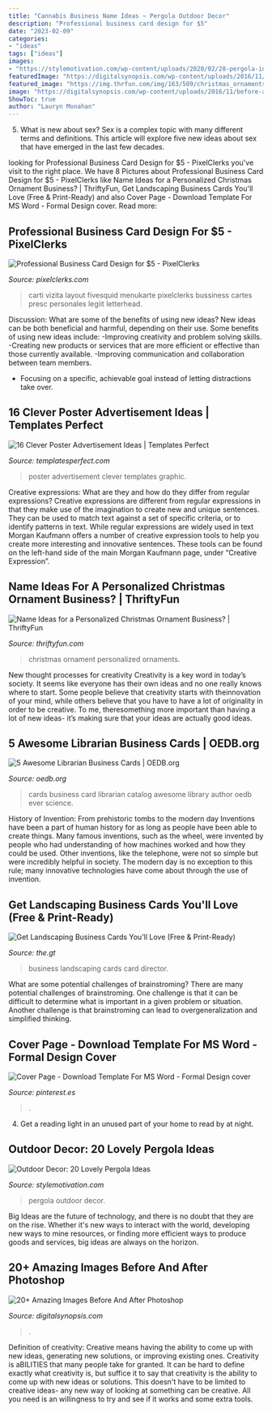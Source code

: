```yaml
---
title: "Cannabis Business Name Ideas ~ Pergola Outdoor Decor"
description: "Professional business card design for $5"
date: "2023-02-09"
categories:
- "ideas"
tags: ["ideas"]
images:
- "https://stylemotivation.com/wp-content/uploads/2020/02/28-pergola-ideas-homebnc.jpg"
featuredImage: "https://digitalsynopsis.com/wp-content/uploads/2016/11/before-and-after-photoshop-images-9.jpg"
featured_image: "https://img.thrfun.com/img/163/509/christmas_ornaments_x4.jpg"
image: "https://digitalsynopsis.com/wp-content/uploads/2016/11/before-and-after-photoshop-images-9.jpg"
ShowToc: true
author: "Lauryn Monahan"
---
```



5. What is new about sex?
Sex is a complex topic with many different terms and definitions. This article will explore five new ideas about sex that have emerged in the last few decades.

	

		
looking for Professional Business Card Design for $5 - PixelClerks you've visit to the right place. We have 8 Pictures about Professional Business Card Design for $5 - PixelClerks like Name Ideas for a Personalized Christmas Ornament Business? | ThriftyFun, Get Landscaping Business Cards You&#039;ll Love (Free &amp; Print-Ready) and also Cover Page - Download Template For MS Word - Formal Design cover. Read more:
		
    
## Professional Business Card Design For $5 - PixelClerks

<img loading=lazy src="https://pixelclerks.com/pics/000/748/061/a5abf1eec55083053ee6710f79f7b4ce.jpg" onerror="this.onerror=null;this.src='https://tse2.mm.bing.net/th?id=OIP.pavx7sVQgwU-5nEPefe0zgHaFj&amp;pid=15.1';" alt="Professional Business Card Design for $5 - PixelClerks">

_Source: pixelclerks.com_

>carti vizita layout fivesquid menukarte pixelclerks bussiness cartes presc personales legiit letterhead. 

	

Discussion: What are some of the benefits of using new ideas?
New ideas can be both beneficial and harmful, depending on their use. Some benefits of using new ideas include: 
-Improving creativity and problem solving skills.
-Creating new products or services that are more efficient or effective than those currently available.
-Improving communication and collaboration between team members. 
- Focusing on a specific, achievable goal instead of letting distractions take over.

    
## 16 Clever Poster Advertisement Ideas | Templates Perfect

<img loading=lazy src="http://www.templatesperfect.com/wp-content/uploads/2013/11/poster-advertisement-111.jpg" onerror="this.onerror=null;this.src='https://tse1.mm.bing.net/th?id=OIP.anL15aLbFewZDuAoV2_MUQHaLH&amp;pid=15.1';" alt="16 Clever Poster Advertisement Ideas | Templates Perfect">

_Source: templatesperfect.com_

>poster advertisement clever templates graphic. 

	

Creative expressions: What are they and how do they differ from regular expressions?
Creative expressions are different from regular expressions in that they make use of the imagination to create new and unique sentences. They can be used to match text against a set of specific criteria, or to identify patterns in text.
While regular expressions are widely used in text Morgan Kaufmann offers a number of creative expression tools to help you create more interesting and innovative sentences. These tools can be found on the left-hand side of the main Morgan Kaufmann page, under “Creative Expression”.

    
## Name Ideas For A Personalized Christmas Ornament Business? | ThriftyFun

<img loading=lazy src="https://img.thrfun.com/img/163/509/christmas_ornaments_x4.jpg" onerror="this.onerror=null;this.src='https://tse2.mm.bing.net/th?id=OIP.s7p-hgvZ-ngpUn8hTmVjBwHaGE&amp;pid=15.1';" alt="Name Ideas for a Personalized Christmas Ornament Business? | ThriftyFun">

_Source: thriftyfun.com_

>christmas ornament personalized ornaments. 

	

New thought processes for creativity
Creativity is a key word in today’s society. It seems like everyone has their own ideas and no one really knows where to start. Some people believe that creativity starts with theinnovation of your mind, while others believe that you have to have a lot of originality in order to be creative. To me, theresomething more important than having a lot of new ideas- it’s making sure that your ideas are actually good ideas.

    
## 5 Awesome Librarian Business Cards | OEDB.org

<img loading=lazy src="http://oedb.org/wp-content/uploads/2013/06/card_catalog_biz_cards.jpg" onerror="this.onerror=null;this.src='https://tse4.mm.bing.net/th?id=OIP.Tm0E4jE71TLavqfZO6FGtAHaJ6&amp;pid=15.1';" alt="5 Awesome Librarian Business Cards | OEDB.org">

_Source: oedb.org_

>cards business card librarian catalog awesome library author oedb ever science. 

	

History of Invention: From prehistoric tombs to the modern day
Inventions have been a part of human history for as long as people have been able to create things. Many famous inventions, such as the wheel, were invented by people who had understanding of how machines worked and how they could be used. Other inventions, like the telephone, were not so simple but were incredibly helpful in society. The modern day is no exception to this rule; many innovative technologies have come about through the use of invention.

    
## Get Landscaping Business Cards You&#039;ll Love (Free &amp; Print-Ready)

<img loading=lazy src="https://the.gt/wp-content/uploads/2019/06/landscaping-business-cards-11.jpg" onerror="this.onerror=null;this.src='https://tse1.mm.bing.net/th?id=OIP.EZ4z6uifB2aefNy7HBSa2AHaE7&amp;pid=15.1';" alt="Get Landscaping Business Cards You&#039;ll Love (Free &amp; Print-Ready)">

_Source: the.gt_

>business landscaping cards card director. 

	

What are some potential challenges of brainstroming?
There are many potential challenges of brainstroming. One challenge is that it can be difficult to determine what is important in a given problem or situation. Another challenge is that brainstroming can lead to overgeneralization and simplified thinking.

    
## Cover Page - Download Template For MS Word - Formal Design Cover

<img loading=lazy src="https://i.pinimg.com/736x/e4/d7/37/e4d7377139692c8799f9b574efd639f8.jpg" onerror="this.onerror=null;this.src='https://tse2.mm.bing.net/th?id=OIP.kIr74m8RQypQrjblyT_uKwHaKg&amp;pid=15.1';" alt="Cover Page - Download Template For MS Word - Formal Design cover">

_Source: pinterest.es_

>. 

	

4. Get a reading light in an unused part of your home to read by at night.

    
## Outdoor Decor: 20 Lovely Pergola Ideas

<img loading=lazy src="https://stylemotivation.com/wp-content/uploads/2020/02/28-pergola-ideas-homebnc.jpg" onerror="this.onerror=null;this.src='https://tse3.mm.bing.net/th?id=OIP.DBMP2SBO6nAo3XWTxbFdlgHaLH&amp;pid=15.1';" alt="Outdoor Decor: 20 Lovely Pergola Ideas">

_Source: stylemotivation.com_

>pergola outdoor decor. 

	

Big Ideas are the future of technology, and there is no doubt that they are on the rise. Whether it's new ways to interact with the world, developing new ways to mine resources, or finding more efficient ways to produce goods and services, big ideas are always on the horizon. 

    
## 20+ Amazing Images Before And After Photoshop

<img loading=lazy src="https://digitalsynopsis.com/wp-content/uploads/2016/11/before-and-after-photoshop-images-9.jpg" onerror="this.onerror=null;this.src='https://tse1.mm.bing.net/th?id=OIP.SKM7beS_YXuUKlZ9g6987wHaJ4&amp;pid=15.1';" alt="20+ Amazing Images Before And After Photoshop">

_Source: digitalsynopsis.com_

>. 

	

Definition of creativity: Creative means having the ability to come up with new ideas, generating new solutions, or improving existing ones.
Creativity is aBILITIES that many people take for granted. It can be hard to define exactly what creativity is, but suffice it to say that creativity is the ability to come up with new ideas or solutions. This doesn't have to be limited to creative ideas- any new way of looking at something can be creative. All you need is an willingness to try and see if it works and some extra tools.

